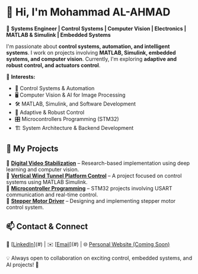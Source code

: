 # 👋 Hi, I'm Mohammad AL-AHMAD  

🎯 **Systems Engineer | Control Systems | Computer Vision | Electronics | MATLAB & Simulink | Embedded Systems**  

I'm passionate about **control systems, automation, and intelligent systems**.
I work on projects involving **MATLAB, Simulink, embedded systems, and computer vision**.
Currently, I'm exploring **adaptive and robust control, and actuators control**.  

🔹 **Interests:**  
- 🚀 Control Systems & Automation
- 🖥 Computer Vision & AI for Image Processing  
- 🛠 MATLAB, Simulink, and Software Development  
- 🤖 Adaptive & Robust Control  
- 🎛 Microcontrollers Programming (STM32)  
- 🏗 System Architecture & Backend Development  

## 🌟 My Projects  
🔹 **[Digital Video Stabilization](#)** – Research-based implementation using deep learning and computer vision.  
🔹 **[Vertical Wind Tunnel Platform Control](#)** – A project focused on control systems using MATLAB Simulink.  
🔹 **[Microcontroller Programming](#)** – STM32 projects involving USART communication and real-time control.  
🔹 **[Stepper Motor Driver](#)** – Designing and implementing stepper motor control system. 

## 📫 Contact & Connect  
🔗 [[LinkedIn](https://www.linkedin.com/in/mohammad-al-ahmad-468270249)](#) | ✉️ [[Email](mohammad99alahmad00@gmail.com)](#) | 🌐 [Personal Website (Coming Soon)](#)  

💡 Always open to collaboration on exciting control, embedded systems, and AI projects! 🚀  
